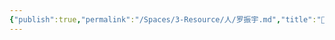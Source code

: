 ```yaml
---
{"publish":true,"permalink":"/Spaces/3-Resource/人/罗振宇.md","title":"🧑罗振宇","created":"2022-08-05","modified":"2023-03-14","published":"2025-07-12T13:48:15.777+08:00","cssclasses":""}
---
```



